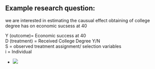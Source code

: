 ## Example research question:

we are interested in estimating the causual effect obtaining of college degree has on economic sucsess at 40

Y (outcome)= Economic success at 40 <br />
D (treatment) = Received College Degree Y/N <br />
S = observed treatment assignment/ selection variables <br />
i = Individual <br />


- <img src="https://latex.codecogs.com/gif.latex?\delta_i=Y^1_{i} - Y^0_{i} " /> 
